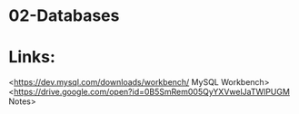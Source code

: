 # 02-Databases

# Links:
<https://dev.mysql.com/downloads/workbench/ MySQL Workbench>
<https://drive.google.com/open?id=0B5SmRem005QyYXVwelJaTWlPUGM Notes>
